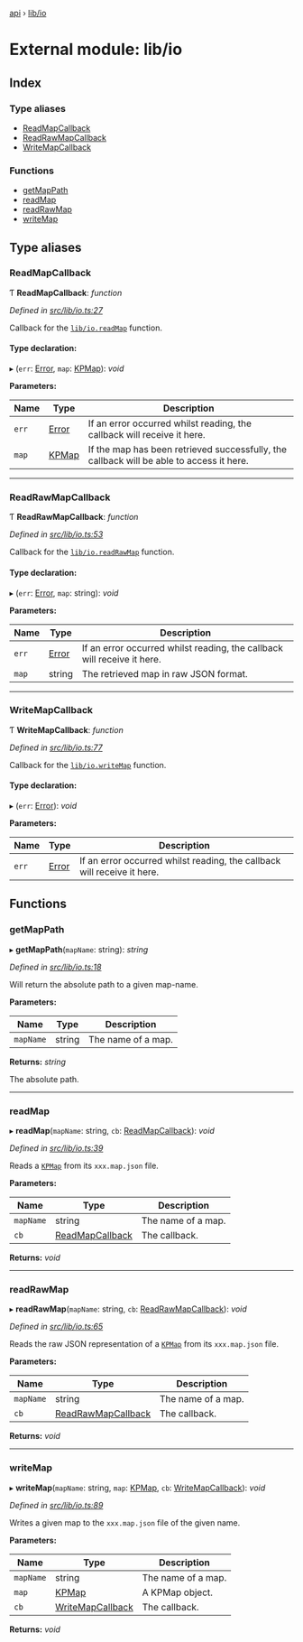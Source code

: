 [api](../README.md) › [lib/io](lib_io.md)

# External module: lib/io

## Index

### Type aliases

* [ReadMapCallback](lib_io.md#readmapcallback)
* [ReadRawMapCallback](lib_io.md#readrawmapcallback)
* [WriteMapCallback](lib_io.md#writemapcallback)

### Functions

* [getMapPath](lib_io.md#getmappath)
* [readMap](lib_io.md#readmap)
* [readRawMap](lib_io.md#readrawmap)
* [writeMap](lib_io.md#writemap)

## Type aliases

###  ReadMapCallback

Ƭ **ReadMapCallback**: *function*

*Defined in [src/lib/io.ts:27](https://github.com/KainPlan/api/blob/5225f70/src/lib/io.ts#L27)*

Callback for the [`lib/io.readMap`](lib_io.md#readmap) function.

#### Type declaration:

▸ (`err`: [Error](../classes/errors.duplicatesessionerror.md#static-error), `map`: [KPMap](../classes/models.kpmap.md)): *void*

**Parameters:**

Name | Type | Description |
------ | ------ | ------ |
`err` | [Error](../classes/errors.duplicatesessionerror.md#static-error) | If an error occurred whilst reading, the callback will receive it here. |
`map` | [KPMap](../classes/models.kpmap.md) | If the map has been retrieved successfully, the callback will be able to access it here.  |

___

###  ReadRawMapCallback

Ƭ **ReadRawMapCallback**: *function*

*Defined in [src/lib/io.ts:53](https://github.com/KainPlan/api/blob/5225f70/src/lib/io.ts#L53)*

Callback for the [`lib/io.readRawMap`](lib_io.md#readrawmap) function.

#### Type declaration:

▸ (`err`: [Error](../classes/errors.duplicatesessionerror.md#static-error), `map`: string): *void*

**Parameters:**

Name | Type | Description |
------ | ------ | ------ |
`err` | [Error](../classes/errors.duplicatesessionerror.md#static-error) | If an error occurred whilst reading, the callback will receive it here. |
`map` | string | The retrieved map in raw JSON format.  |

___

###  WriteMapCallback

Ƭ **WriteMapCallback**: *function*

*Defined in [src/lib/io.ts:77](https://github.com/KainPlan/api/blob/5225f70/src/lib/io.ts#L77)*

Callback for the [`lib/io.writeMap`](lib_io.md#writemap) function.

#### Type declaration:

▸ (`err`: [Error](../classes/errors.duplicatesessionerror.md#static-error)): *void*

**Parameters:**

Name | Type | Description |
------ | ------ | ------ |
`err` | [Error](../classes/errors.duplicatesessionerror.md#static-error) | If an error occurred whilst reading, the callback will receive it here.  |

## Functions

###  getMapPath

▸ **getMapPath**(`mapName`: string): *string*

*Defined in [src/lib/io.ts:18](https://github.com/KainPlan/api/blob/5225f70/src/lib/io.ts#L18)*

Will return the absolute path to a given map-name.

**Parameters:**

Name | Type | Description |
------ | ------ | ------ |
`mapName` | string | The name of a map. |

**Returns:** *string*

The absolute path.

___

###  readMap

▸ **readMap**(`mapName`: string, `cb`: [ReadMapCallback](lib_io.md#readmapcallback)): *void*

*Defined in [src/lib/io.ts:39](https://github.com/KainPlan/api/blob/5225f70/src/lib/io.ts#L39)*

Reads a [`KPMap`](../classes/models.kpmap.md) from its `xxx.map.json` file.

**Parameters:**

Name | Type | Description |
------ | ------ | ------ |
`mapName` | string | The name of a map. |
`cb` | [ReadMapCallback](lib_io.md#readmapcallback) | The callback.  |

**Returns:** *void*

___

###  readRawMap

▸ **readRawMap**(`mapName`: string, `cb`: [ReadRawMapCallback](lib_io.md#readrawmapcallback)): *void*

*Defined in [src/lib/io.ts:65](https://github.com/KainPlan/api/blob/5225f70/src/lib/io.ts#L65)*

Reads the raw JSON representation of a [`KPMap`](../classes/models.kpmap.md) from its `xxx.map.json` file.

**Parameters:**

Name | Type | Description |
------ | ------ | ------ |
`mapName` | string | The name of a map. |
`cb` | [ReadRawMapCallback](lib_io.md#readrawmapcallback) | The callback.  |

**Returns:** *void*

___

###  writeMap

▸ **writeMap**(`mapName`: string, `map`: [KPMap](../classes/models.kpmap.md), `cb`: [WriteMapCallback](lib_io.md#writemapcallback)): *void*

*Defined in [src/lib/io.ts:89](https://github.com/KainPlan/api/blob/5225f70/src/lib/io.ts#L89)*

Writes a given map to the `xxx.map.json` file of the given name.

**Parameters:**

Name | Type | Description |
------ | ------ | ------ |
`mapName` | string | The name of a map. |
`map` | [KPMap](../classes/models.kpmap.md) | A KPMap object. |
`cb` | [WriteMapCallback](lib_io.md#writemapcallback) | The callback.  |

**Returns:** *void*
